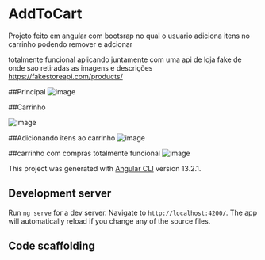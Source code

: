 # AddToCart 


Projeto feito em angular com bootsrap no qual o usuario adiciona itens no carrinho podendo remover e adcionar

totalmente funcional aplicando juntamente com uma api de loja fake de onde sao retiradas as imagens e descrições
https://fakestoreapi.com/products/


##Principal
![image](https://user-images.githubusercontent.com/61124602/154146486-4678ec81-a68d-4328-afe0-f8149afee4ce.png)


##Carrinho

![image](https://user-images.githubusercontent.com/61124602/154146573-ec2f9dd0-32cd-441a-907f-bf0c2b261c3a.png)

##Adicionando itens ao carrinho
![image](https://user-images.githubusercontent.com/61124602/154146677-08c14558-dfad-4816-831c-740db8f00441.png)


##carrinho com compras totalmente funcional 
![image](https://user-images.githubusercontent.com/61124602/154146945-09f98abe-86a1-4c01-a066-20e3485f5793.png)





This project was generated with [Angular CLI](https://github.com/angular/angular-cli) version 13.2.1.

## Development server

Run `ng serve` for a dev server. Navigate to `http://localhost:4200/`. The app will automatically reload if you change any of the source files.

## Code scaffolding

